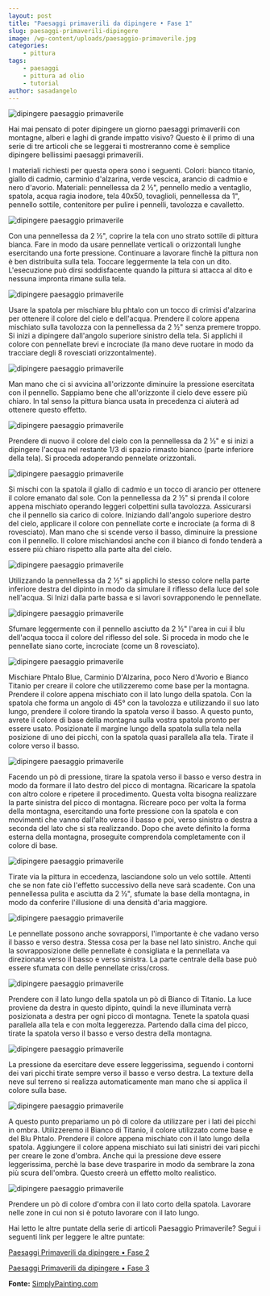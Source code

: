 ```yaml
---
layout: post
title: "Paesaggi primaverili da dipingere • Fase 1"
slug: paesaggi-primaverili-dipingere
image: /wp-content/uploads/paesaggio-primaverile.jpg
categories:
    - pittura
tags:
    - paesaggi
    - pittura ad olio
    - tutorial
author: sasadangelo
---
```


![dipingere paesaggio primaverile](/wp-content/uploads/paesaggio-primaverile.jpg "dipingere paesaggio primaverile")

Hai mai pensato di poter dipingere un giorno paesaggi primaverili con montagne, alberi e laghi di grande impatto visivo? Questo è il primo di una serie di tre articoli che se leggerai ti mostreranno come è semplice dipingere bellissimi paesaggi primaverili.

I materiali richiesti per questa opera sono i seguenti. Colori: bianco titanio, giallo di cadmio, carminio d'alzarina, verde vescica, arancio di cadmio e nero d'avorio. Materiali: pennellessa da 2 ½", pennello medio a ventaglio, spatola, acqua ragia inodore, tela 40x50, tovaglioli, pennellessa da 1", pennello sottile, contenitore per pulire i pennelli, tavolozza e cavalletto.

![dipingere paesaggio primaverile](/wp-content/uploads/paesaggio-primaverile-1.jpg "dipingere paesaggio primaverile")

Con una pennellessa da 2 ½", coprire la tela con uno strato sottile di pittura bianca. Fare in modo da usare pennellate verticali o orizzontali lunghe esercitando una forte pressione. Continuare a lavorare finchè la pittura non è ben distribuita sulla tela. Toccare leggermente la tela con un dito. L'esecuzione può dirsi soddisfacente quando la pittura si attacca al dito e nessuna impronta rimane sulla tela.

![dipingere paesaggio primaverile](/wp-content/uploads/paesaggio-primaverile-2.jpg "dipingere paesaggio primaverile")

Usare la spatola per mischiare blu phtalo con un tocco di crimisi d'alzarina per ottenere il colore del cielo e dell'acqua. Prendere il colore appena mischiato sulla tavolozza con la pennellessa da 2 ½" senza premere troppo. Si inizi a dipingere dall'angolo superiore sinistro della tela. Si applichi il colore con pennellate brevi e incrociate (la mano deve ruotare in modo da tracciare degli 8 rovesciati orizzontalmente).

![dipingere paesaggio primaverile](/wp-content/uploads/paesaggio-primaverile-3.jpg "dipingere paesaggio primaverile")

Man mano che ci si avvicina all'orizzonte diminuire la pressione esercitata con il pennello. Sappiamo bene che all'orizzonte il cielo deve essere più chiaro. In tal senso la pittura bianca usata in precedenza ci aiuterà ad ottenere questo effetto.

![dipingere paesaggio primaverile](/wp-content/uploads/paesaggio-primaverile-4.jpg "dipingere paesaggio primaverile")

Prendere di nuovo il colore del cielo con la pennellessa da 2 ½" e si inizi a dipingere l'acqua nel restante 1/3 di spazio rimasto bianco (parte inferiore della tela). Si proceda adoperando pennelate orizzontali.

![dipingere paesaggio primaverile](/wp-content/uploads/paesaggio-primaverile-5.jpg "dipingere paesaggio primaverile")

Si mischi con la spatola il giallo di cadmio e un tocco di arancio per ottenere il colore emanato dal sole. Con la pennellessa da 2 ½" si prenda il colore appena mischiato operando leggeri colpettini sulla tavolozza. Assicurarsi che il pennello sia carico di colore. Iniziando dall'angolo superiore destro del cielo, applicare il colore con pennellate corte e incrociate (a forma di 8 rovesciato). Man mano che si scende verso il basso, diminuire la pressione con il pennello. Il colore mischiandosi anche con il bianco di fondo tenderà a essere più chiaro rispetto alla parte alta del cielo.

![dipingere paesaggio primaverile](/wp-content/uploads/paesaggio-primaverile-6.jpg "dipingere paesaggio primaverile")

Utilizzando la pennellessa da 2 ½" si applichi lo stesso colore nella parte inferiore destra del dipinto in modo da simulare il riflesso della luce del sole nell'acqua. Si Inizi dalla parte bassa e si lavori sovrapponendo le pennellate.

![dipingere paesaggio primaverile](/wp-content/uploads/paesaggio-primaverile-7.jpg "dipingere paesaggio primaverile")

Sfumare leggermente con il pennello asciutto da 2 ½" l'area in cui il blu dell'acqua tocca il colore del riflesso del sole. Si proceda in modo che le pennellate siano corte, incrociate (come un 8 rovesciato).

![dipingere paesaggio primaverile](/wp-content/uploads/paesaggio-primaverile-8.jpg "dipingere paesaggio primaverile")

Mischiare Phtalo Blue, Carminio D'Alzarina, poco Nero d'Avorio e Bianco Titanio per creare il colore che utilizzeremo come base per la montagna. Prendere il colore appena mischiato con il lato lungo della spatola. Con la spatola che forma un angolo di 45° con la tavolozza e utilizzando il suo lato lungo, prendere il colore tirando la spatola verso il basso. A questo punto, avrete il colore di base della montagna sulla vostra spatola pronto per essere usato. Posizionate il margine lungo della spatola sulla tela nella posizione di uno dei picchi, con la spatola quasi parallela alla tela. Tirate il colore verso il basso.

![dipingere paesaggio primaverile](/wp-content/uploads/paesaggio-primaverile-9.jpg "dipingere paesaggio primaverile")

Facendo un pò di pressione, tirare la spatola verso il basso e verso destra in modo da formare il lato destro del picco di montagna. Ricaricare la spatola con altro colore e ripetere il procedimento. Questa volta bisogna realizzare la parte sinistra del picco di montagna. Ricreare poco per volta la forma della montagna, esercitando una forte pressione con la spatola e con movimenti che vanno dall'alto verso il basso e poi, verso sinistra o destra a seconda del lato che si sta realizzando. Dopo che avete definito la forma esterna della montagna, proseguite comprendola completamente con il colore di base.

![dipingere paesaggio primaverile](/wp-content/uploads/paesaggio-primaverile-10.jpg "dipingere paesaggio primaverile")

Tirate via la pittura in eccedenza, lasciandone solo un velo sottile. Attenti che se non fate ciò l'effetto successivo della neve sarà scadente. Con una pennellessa pulita e asciutta da 2 ½", sfumate la base della montagna, in modo da conferire l'illusione di una densità d'aria maggiore.

![dipingere paesaggio primaverile](/wp-content/uploads/paesaggio-primaverile-11.jpg "dipingere paesaggio primaverile")

Le pennellate possono anche sovrapporsi, l'importante è che vadano verso il basso e verso destra. Stessa cosa per la base nel lato sinistro. Anche qui la sovrapposizione delle pennellate è consigliata e la pennellata va direzionata verso il basso e verso sinistra. La parte centrale della base può essere sfumata con delle pennellate criss/cross.

![dipingere paesaggio primaverile](/wp-content/uploads/paesaggio-primaverile-12.jpg "dipingere paesaggio primaverile")

Prendere con il lato lungo della spatola un pò di Bianco di Titanio. La luce proviene da destra in questo dipinto, quindi la neve illuminata verrà posizionata a destra per ogni picco di montagna. Tenete la spatola quasi parallela alla tela e con molta leggerezza. Partendo dalla cima del picco, tirate la spatola verso il basso e verso destra della montagna.

![dipingere paesaggio primaverile](/wp-content/uploads/paesaggio-primaverile-13.jpg "dipingere paesaggio primaverile")

La pressione da esercitare deve essere leggerissima, seguendo i contorni dei vari picchi tirate sempre verso il basso e verso destra. La texture della neve sul terreno si realizza automaticamente man mano che si applica il colore sulla base.

![dipingere paesaggio primaverile](/wp-content/uploads/paesaggio-primaverile-14.jpg "dipingere paesaggio primaverile")

A questo punto prepariamo un pò di colore da utilizzare per i lati dei picchi in ombra. Utilizzeremo il Bianco di Titanio, il colore utilizzato come base e del Blu Phtalo. Prendere il colore appena mischiato con il lato lungo della spatola. Aggiungere il colore appena mischiato sui lati sinistri dei vari picchi per creare le zone d'ombra. Anche qui la pressione deve essere leggerissima, perchè la base deve trasparire in modo da sembrare la zona più scura dell'ombra. Questo creerà un effetto molto realistico.

![dipingere paesaggio primaverile](/wp-content/uploads/paesaggio-primaverile-15.jpg "dipingere paesaggio primaverile")

Prendere un pò di colore d'ombra con il lato corto della spatola. Lavorare nelle zone in cui non si è potuto lavorare con il lato lungo.

Hai letto le altre puntate della serie di articoli Paesaggio Primaverile? Segui i seguenti link per leggere le altre puntate:

[Paesaggi Primaverili da dipingere • Fase 2](https://www.disegnoepittura.it/paesaggi-primaverili-dipingere-2/)

[Paesaggi Primaverili da dipingere • Fase 3](https://www.disegnoepittura.it/paesaggi-primaverili-dipingere-3/)

**Fonte:** [SimplyPainting.com](http://simplypainting.com/)
